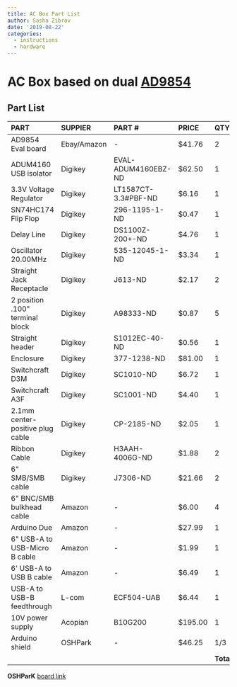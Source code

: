 ```yaml
---
title: AC Box Part List
author: Sasha Zibrov
date: '2019-08-22'
categories:
  - instructions
  - hardware
---
```

# AC Box based on dual [AD9854](https://www.analog.com/media/en/technical-documentation/data-sheets/AD9854.pdf)

## Part List
| PART                             | SUPPIER     | PART #              | PRICE   | QTY       | SUBTOTAL    |
|:---------------------------------|:------------|:--------------------|:--------|:----------|:------------|
| AD9854 Eval board                | Ebay/Amazon | -                   | $41.76  | 2         | $83.52      |
| ADUM4160 USB isolator            | Digikey     | EVAL-ADUM4160EBZ-ND | $62.50  | 1         | $62.50      |
| 3.3V Voltage Regulator           | Digikey     | LT1587CT-3.3#PBF-ND | $6.16   | 1         | $6.16       |
| SN74HC174 Flip Flop              | Digikey     | 296-1195-1-ND       | $0.47   | 1         | $0.47       |
| Delay Line                       | Digikey     | DS1100Z-200+-ND     | $4.76   | 1         | $4.76       |
| Oscillator 20.00MHz              | Digikey     | 535-12045-1-ND      | $3.34   | 1         | $3.34       |
| Straight Jack Receptacle         | Digikey     | J613-ND             | $2.17   | 2         | $4.34       |
| 2 position .100" terminal block  | Digikey     | A98333-ND           | $0.87   | 5         | $4.35       |
| Straight header                  | Digikey     | S1012EC-40-ND       | $0.56   | 1         | $0.56       |
| Enclosure                        | Digikey     | 377-1238-ND         | $81.00  | 1         | $81.00      |
| Switchcraft D3M                  | Digikey     | SC1010-ND           | $6.72   | 1         | $6.72       |
| Switchcraft A3F                  | Digikey     | SC1001-ND           | $4.40   | 1         | $4.40       |
| 2.1mm center-positive plug cable | Digikey     | CP-2185-ND          | $2.05   | 1         | $2.05       |
| Ribbon Cable                     | Digikey     | H3AAH-4006G-ND      | $1.88   | 2         | $3.76       |
| 6" SMB/SMB cable                 | Digikey     | J7306-ND            | $21.66  | 2         | $43.32      |
| 6" BNC/SMB bulkhead cable        | Amazon      | -                   | $6.00   | 4         | $24.00      |
| Arduino Due                      | Amazon      | -                   | $27.99  | 1         | $27.99      |
| 6" USB-A to USB-Micro B cable    | Amazon      | -                   | $1.99   | 1         | $1.99       |
| 6' USB-A to USB B cable          | Amazon      | -                   | $6.49   | 1         | $6.49       |
| USB-A to USB-B feedthrough       | L-com       | ECF504-UAB          | $6.44   | 1         | $6.44       |
| 10V power supply                 | Acopian     | B10G200             | $195.00 | 1         | $195.00     |
| Arduino shield                   | OSHPark     | -                   | $46.25  | 1/3       | $15.46      |
|                                  |             |                     |         | **Total** | **$588.62** |

**OSHParK** [board link](https://oshpark.com/shared_projects/UQsKJloo)
